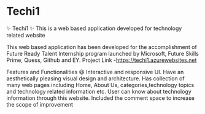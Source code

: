 # Techi1
✨ Techi1 ✨
This is a web based application developed for technology related website

This web based application has been developed for the accomplishment of Future Ready Talent Internship program launched by Microsoft, Future Skills Prime, Quess, Github and EY.
Project Link -https://techi1.azurewebsites.net

Features and Functionalities 😃
Interactive and responsive UI.
Have an aesthetically pleasing visual design and architecture.
Has collection of many web pages including Home, About Us, categories,technology topics and technology related information etc.
User can know about technology information through this website.
Included the comment space to increase the scope of improvement
